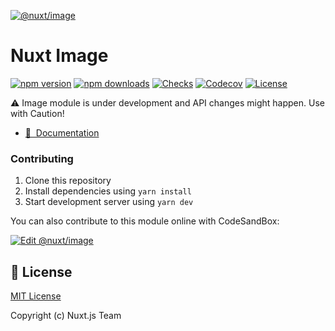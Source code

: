 [![@nuxt/image](https://image.nuxtjs.org/preview.png)](https://image.nuxtjs.org)

# Nuxt Image

[![npm version][npm-version-src]][npm-version-href]
[![npm downloads][npm-downloads-src]][npm-downloads-href]
[![Checks][checks-src]][checks-href]
[![Codecov][codecov-src]][codecov-href]
[![License][license-src]][license-href]

:warning: Image module is under development and API changes might happen. Use with Caution!

<!-- - [✨ &nbsp;Release Notes](https://image.nuxtjs.org/releases) -->
- [📖 &nbsp;Documentation](https://image.nuxtjs.org)

### Contributing

1. Clone this repository
2. Install dependencies using `yarn install`
3. Start development server using `yarn dev`

You can also contribute to this module online with CodeSandBox:

[![Edit @nuxt/image](https://codesandbox.io/static/img/play-codesandbox.svg)](https://codesandbox.io/s/github/nuxt/image/tree/main/?fontsize=14&hidenavigation=1&theme=dark)

## 📑 License

[MIT License](./LICENSE)

Copyright (c) Nuxt.js Team

<!-- Badges -->
[npm-version-src]: https://flat.badgen.net/npm/v/@nuxt/image
[npm-version-href]: https://npmjs.com/package/@nuxt/image
[npm-downloads-src]: https://flat.badgen.net/npm/dm/@nuxt/image
[npm-downloads-href]: https://npmjs.com/package/@nuxt/image
[checks-src]: https://flat.badgen.net/github/checks/nuxt/image/master
[checks-href]: https://github.com/nuxt/image/actions
[codecov-src]: https://flat.badgen.net/codecov/c/github/nuxt/image
[codecov-href]: https://codecov.io/gh/nuxt/image
[license-src]: https://img.shields.io/npm/l/@nuxt/image.svg
[license-href]: https://npmjs.com/package/@nuxt/image
